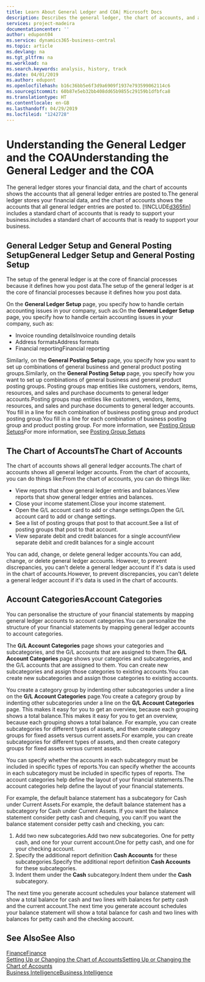 ```yaml
---
title: Learn About General Ledger and COA| Microsoft Docs
description: Describes the general ledger, the chart of accounts, and account categories.
services: project-madeira
documentationcenter: ''
author: edupont04
ms.service: dynamics365-business-central
ms.topic: article
ms.devlang: na
ms.tgt_pltfrm: na
ms.workload: na
ms.search.keywords: analysis, history, track
ms.date: 04/01/2019
ms.author: edupont
ms.openlocfilehash: b16c36bb5e6f3d9a6909f1937e793599062114c6
ms.sourcegitcommit: 60b87e5eb32bb408dd65b9855c29159b1dfbfca8
ms.translationtype: HT
ms.contentlocale: en-GB
ms.lasthandoff: 04/29/2019
ms.locfileid: "1242728"
---
```

# <a name="understanding-the-general-ledger-and-the-coa"></a><span data-ttu-id="656ab-103">Understanding the General Ledger and the COA</span><span class="sxs-lookup"><span data-stu-id="656ab-103">Understanding the General Ledger and the COA</span></span>
<span data-ttu-id="656ab-104">The general ledger stores your financial data, and the chart of accounts shows the accounts that all general ledger entries are posted to.</span><span class="sxs-lookup"><span data-stu-id="656ab-104">The general ledger stores your financial data, and the chart of accounts shows the accounts that all general ledger entries are posted to.</span></span> [!INCLUDE[d365fin](includes/d365fin_md.md)] <span data-ttu-id="656ab-105">includes a standard chart of accounts that is ready to support your business.</span><span class="sxs-lookup"><span data-stu-id="656ab-105">includes a standard chart of accounts that is ready to support your business.</span></span>

## <a name="general-ledger-setup-and-general-posting-setup"></a><span data-ttu-id="656ab-106">General Ledger Setup and General Posting Setup</span><span class="sxs-lookup"><span data-stu-id="656ab-106">General Ledger Setup and General Posting Setup</span></span>
<span data-ttu-id="656ab-107">The setup of the general ledger is at the core of financial processes because it defines how you post data.</span><span class="sxs-lookup"><span data-stu-id="656ab-107">The setup of the general ledger is at the core of financial processes because it defines how you post data.</span></span>  

<span data-ttu-id="656ab-108">On the **General Ledger Setup** page, you specify how to handle certain accounting issues in your company, such as:</span><span class="sxs-lookup"><span data-stu-id="656ab-108">On the **General Ledger Setup** page, you specify how to handle certain accounting issues in your company, such as:</span></span>  

* <span data-ttu-id="656ab-109">Invoice rounding details</span><span class="sxs-lookup"><span data-stu-id="656ab-109">Invoice rounding details</span></span>  
* <span data-ttu-id="656ab-110">Address formats</span><span class="sxs-lookup"><span data-stu-id="656ab-110">Address formats</span></span>  
* <span data-ttu-id="656ab-111">Financial reporting</span><span class="sxs-lookup"><span data-stu-id="656ab-111">Financial reporting</span></span>  

<span data-ttu-id="656ab-112">Similarly, on the **General Posting Setup** page, you specify how you want to set up combinations of general business and general product posting groups.</span><span class="sxs-lookup"><span data-stu-id="656ab-112">Similarly, on the **General Posting Setup** page, you specify how you want to set up combinations of general business and general product posting groups.</span></span> <span data-ttu-id="656ab-113">Posting groups map entities like customers, vendors, items, resources, and sales and purchase documents to general ledger accounts.</span><span class="sxs-lookup"><span data-stu-id="656ab-113">Posting groups map entities like customers, vendors, items, resources, and sales and purchase documents to general ledger accounts.</span></span> <span data-ttu-id="656ab-114">You fill in a line for each combination of business posting group and product posting group.</span><span class="sxs-lookup"><span data-stu-id="656ab-114">You fill in a line for each combination of business posting group and product posting group.</span></span> <span data-ttu-id="656ab-115">For more information, see [Posting Group Setups](finance-posting-groups.md)</span><span class="sxs-lookup"><span data-stu-id="656ab-115">For more information, see [Posting Group Setups](finance-posting-groups.md)</span></span>  

## <a name="the-chart-of-accounts"></a><span data-ttu-id="656ab-116">The Chart of Accounts</span><span class="sxs-lookup"><span data-stu-id="656ab-116">The Chart of Accounts</span></span>
<span data-ttu-id="656ab-117">The chart of accounts shows all general ledger accounts.</span><span class="sxs-lookup"><span data-stu-id="656ab-117">The chart of accounts shows all general ledger accounts.</span></span> <span data-ttu-id="656ab-118">From the chart of accounts, you can do things like:</span><span class="sxs-lookup"><span data-stu-id="656ab-118">From the chart of accounts, you can do things like:</span></span>  

* <span data-ttu-id="656ab-119">View reports that show general ledger entries and balances.</span><span class="sxs-lookup"><span data-stu-id="656ab-119">View reports that show general ledger entries and balances.</span></span>  
* <span data-ttu-id="656ab-120">Close your income statement.</span><span class="sxs-lookup"><span data-stu-id="656ab-120">Close your income statement.</span></span>  
* <span data-ttu-id="656ab-121">Open the G/L account card to add or change settings.</span><span class="sxs-lookup"><span data-stu-id="656ab-121">Open the G/L account card to add or change settings.</span></span>  
* <span data-ttu-id="656ab-122">See a list of posting groups that post to that account.</span><span class="sxs-lookup"><span data-stu-id="656ab-122">See a list of posting groups that post to that account.</span></span>
* <span data-ttu-id="656ab-123">View separate debit and credit balances for a single account</span><span class="sxs-lookup"><span data-stu-id="656ab-123">View separate debit and credit balances for a single account</span></span>  

<span data-ttu-id="656ab-124">You can add, change, or delete general ledger accounts.</span><span class="sxs-lookup"><span data-stu-id="656ab-124">You can add, change, or delete general ledger accounts.</span></span> <span data-ttu-id="656ab-125">However, to prevent discrepancies, you can't delete a general ledger account if it's data is used in the chart of accounts.</span><span class="sxs-lookup"><span data-stu-id="656ab-125">However, to prevent discrepancies, you can't delete a general ledger account if it's data is used in the chart of accounts.</span></span>  

## <a name="account-categories"></a><span data-ttu-id="656ab-126">Account Categories</span><span class="sxs-lookup"><span data-stu-id="656ab-126">Account Categories</span></span>
<span data-ttu-id="656ab-127">You can personalise the structure of your financial statements by mapping general ledger accounts to account categories.</span><span class="sxs-lookup"><span data-stu-id="656ab-127">You can personalize the structure of your financial statements by mapping general ledger accounts to account categories.</span></span>  

<span data-ttu-id="656ab-128">The **G/L Account Categories** page shows your categories and subcategories, and the G/L accounts that are assigned to them.</span><span class="sxs-lookup"><span data-stu-id="656ab-128">The **G/L Account Categories** page shows your categories and subcategories, and the G/L accounts that are assigned to them.</span></span> <span data-ttu-id="656ab-129">You can create new subcategories and assign those categories to existing accounts.</span><span class="sxs-lookup"><span data-stu-id="656ab-129">You can create new subcategories and assign those categories to existing accounts.</span></span>  

<span data-ttu-id="656ab-130">You create a category group by indenting other subcategories under a line on the **G/L Account Categories** page.</span><span class="sxs-lookup"><span data-stu-id="656ab-130">You create a category group by indenting other subcategories under a line on the **G/L Account Categories** page.</span></span> <span data-ttu-id="656ab-131">This makes it easy for you to get an overview, because each grouping shows a total balance.</span><span class="sxs-lookup"><span data-stu-id="656ab-131">This makes it easy for you to get an overview, because each grouping shows a total balance.</span></span> <span data-ttu-id="656ab-132">For example, you can create subcategories for different types of assets, and then create category groups for fixed assets versus current assets.</span><span class="sxs-lookup"><span data-stu-id="656ab-132">For example, you can create subcategories for different types of assets, and then create category groups for fixed assets versus current assets.</span></span>  

<span data-ttu-id="656ab-133">You can specify whether the accounts in each subcategory must be included in specific types of reports.</span><span class="sxs-lookup"><span data-stu-id="656ab-133">You can specify whether the accounts in each subcategory must be included in specific types of reports.</span></span> <span data-ttu-id="656ab-134">The account categories help define the layout of your financial statements.</span><span class="sxs-lookup"><span data-stu-id="656ab-134">The account categories help define the layout of your financial statements.</span></span>  

<span data-ttu-id="656ab-135">For example, the default balance statement has a subcategory for Cash under Current Assets.</span><span class="sxs-lookup"><span data-stu-id="656ab-135">For example, the default balance statement has a subcategory for Cash under Current Assets.</span></span> <span data-ttu-id="656ab-136">If you want the balance statement consider petty cash and chequing, you can:</span><span class="sxs-lookup"><span data-stu-id="656ab-136">If you want the balance statement consider petty cash and checking, you can:</span></span>  

1. <span data-ttu-id="656ab-137">Add two new subcategories.</span><span class="sxs-lookup"><span data-stu-id="656ab-137">Add two new subcategories.</span></span> <span data-ttu-id="656ab-138">One for petty cash, and one for your current account.</span><span class="sxs-lookup"><span data-stu-id="656ab-138">One for petty cash, and one for your checking account.</span></span>  
2. <span data-ttu-id="656ab-139">Specify the additional report definition **Cash Accounts** for these subcategories.</span><span class="sxs-lookup"><span data-stu-id="656ab-139">Specify the additional report definition **Cash Accounts** for these subcategories.</span></span>  
3. <span data-ttu-id="656ab-140">Indent them under the **Cash** subcategory.</span><span class="sxs-lookup"><span data-stu-id="656ab-140">Indent them under the **Cash** subcategory.</span></span>  

<span data-ttu-id="656ab-141">The next time you generate account schedules your balance statement will show a total balance for cash and two lines with balances for petty cash and the current account.</span><span class="sxs-lookup"><span data-stu-id="656ab-141">The next time you generate account schedules your balance statement will show a total balance for cash and two lines with balances for petty cash and the checking account.</span></span>  

## <a name="see-also"></a><span data-ttu-id="656ab-142">See Also</span><span class="sxs-lookup"><span data-stu-id="656ab-142">See Also</span></span>
[<span data-ttu-id="656ab-143">Finance</span><span class="sxs-lookup"><span data-stu-id="656ab-143">Finance</span></span>](finance.md)  
[<span data-ttu-id="656ab-144">Setting Up or Changing the Chart of Accounts</span><span class="sxs-lookup"><span data-stu-id="656ab-144">Setting Up or Changing the Chart of Accounts</span></span>](finance-setup-chart-accounts.md)  
[<span data-ttu-id="656ab-145">Business Intelligence</span><span class="sxs-lookup"><span data-stu-id="656ab-145">Business Intelligence</span></span>](bi.md)  
